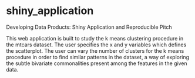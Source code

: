 # shiny_application
Developing Data Products: Shiny Application and Reproducible Pitch

This web application is built to study the k means clustering procedure in the mtcars dataset. The user specifies the x and y variables which defines the scatterplot. The user can vary the number of clusters for the k means procedure in order to find similar patterns in the dataset, a way of exploring the subtle bivariate commonalities present among the features in the given data.
